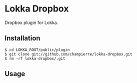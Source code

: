 # Lokka Dropbox

Dropbox plugin for Lokka.

## Installation

    $ cd LOKKA_ROOT/public/plugin
    $ git clone git://github.com/champierre/lokka-dropbox.git
    $ rm -rf lokka-dropbox/.git

## Usage

